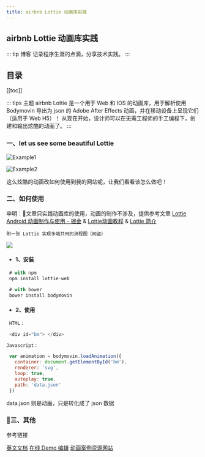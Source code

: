 ```yaml
---
title: airbnb Lottie 动画库实践
---
```

## airbnb Lottie 动画库实践
::: tip 博客
记录程序生涯的点滴，分享技术实践。
:::

## 目录
[[toc]]

::: tips 主题
  airbnb Lottie 是一个用于 Web 和 IOS 的动画库，用于解析使用 Bodymovin 导出为 json 的 Adobe After Effects 动画，并在移动设备上呈现它们（适用于 Web H5）！
  从现在开始，设计师可以在无需工程师的手工编程下，创建和输出炫酷的动画了。
:::

### 一、let us see some beautiful Lottie


![Example1](https://raw.githubusercontent.com/airbnb/lottie-web/master/gifs/Example1.gif)


![Example2](https://raw.githubusercontent.com/airbnb/lottie-web/master/gifs/Example2.gif)


这么炫酷的动画改如何使用到我的网站呢，让我们看看该怎么做吧！

### 二、如何使用

申明：文章只实践动画库的使用，动画的制作不涉及，提供参考文章 [Lottie Android 动画制作与使用 - 掘金](https://juejin.im/post/5a30a2d9f265da430e4f250d) & [Lottie动画教程](https://www.jianshu.com/p/83f6a228b195) & [Lottie 简介](https://www.jianshu.com/p/94f7a0102be5)

`附一张 Lottie 实现多端共用的流程图（网盗）`

![](https://upload-images.jianshu.io/upload_images/1893416-e5906879d99a99e7.png?imageMogr2/auto-orient/strip%7CimageView2/2/w/600/format/webp)

 - #### 1、安装

 ```js
  # with npm
  npm install lottie-web

  # with bower
  bower install bodymovin
 ```

 - #### 2、使用

 ```js
  HTML：

  <div id="bm"> </div>
 ```

 ```js
 Javascript：

  var animation = bodymovin.loadAnimation({
    container: document.getElementById('bm'),
    renderer: 'svg',
    loop: true,
    autoplay: true,
    path: 'data.json'
  })
  ```

  data.json 则是动画，只是转化成了 json 数据

  ### 三、其他

  参考链接

  [英文文档](http://airbnb.io/lottie/web/getting-started.html)
  [在线 Demo 编辑](https://codepen.io/airnan/project/editor/ZeNONO)
  [动画案例资源网站](https://lottiefiles.com/)